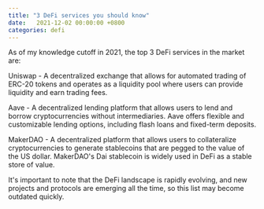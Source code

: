 ```yaml
---
title: "3 DeFi services you should know"
date:   2021-12-02 00:00:00 +0800
categories: defi
---
```


As of my knowledge cutoff in 2021, the top 3 DeFi services in the market are:

Uniswap - A decentralized exchange that allows for automated trading of ERC-20 tokens and operates as a liquidity pool where users can provide liquidity and earn trading fees.

Aave - A decentralized lending platform that allows users to lend and borrow cryptocurrencies without intermediaries. Aave offers flexible and customizable lending options, including flash loans and fixed-term deposits.

MakerDAO - A decentralized platform that allows users to collateralize cryptocurrencies to generate stablecoins that are pegged to the value of the US dollar. MakerDAO's Dai stablecoin is widely used in DeFi as a stable store of value.

It's important to note that the DeFi landscape is rapidly evolving, and new projects and protocols are emerging all the time, so this list may become outdated quickly.